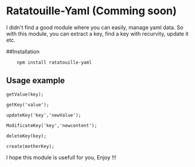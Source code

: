 Ratatouille-Yaml (Comming soon)
====================

I didn't find a good module where you can easily, manage yaml data.
So with this module, you can extract a key, find a key with recurvity, update it etc.

##Installation

```
    npm install ratatouille-yaml
```

## Usage example

```
getValue(key);
```
```
getKey('value');
```
```
updateKey('key','newValue');
```
```
ModificateKey('key','newcontent');
```
```
deleteKey(key);
```
```
create(motherKey);
```

I hope this module is usefull for you, Enjoy !!!

